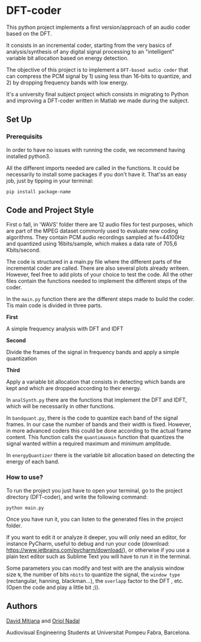 # DFT-coder
This python project implements a first version/approach of an audio coder based on the DFT. 

It consists in an incremental coder, starting from the very basics of analysis/synthesis of any digital signal processing to an "intelligent" variable bit allocation based on energy detection.

The objective of this project is to implement a `DFT-based audio coder` that can compress the PCM signal by 1) using less than 16-bits to quantize, and 2) by dropping frequency bands with low energy.

It's a university final subject project which consists in migrating to Python and improving a DFT-coder written in Matlab we made during the subject.

## Set Up
### Prerequisits
In order to have no issues with running the code, we recommend having installed python3.

All the different imports needed are called in the functions. It could be necessarily to install some packages if you don't have it. That'ss an easy job, just by tipping in your terminal: 
```
pip install package-name
```

## Code and Project Style
First o fall, in 'WAVS' folder there are 12 audio files for test purposes, which are part of the MPEG dataset commonly used to evaluate new coding algorithms. They contain PCM audio recordings sampled at fs=44100Hz and quantized using 16bits/sample, which makes a data rate of 705,6 Kbits/second. 

The code is structured in a main.py file where the different parts of the incremental coder are called. There are also several plots already writeen. However, feel free to add plots of your choice to test the code. All the other files contain the functions needed to implement the different steps of the coder. 

In the `main.py` function there are the different steps made to build the coder. Tis main code is divided in three parts.

**First** 

A simple frequency analysis with DFT and IDFT

**Second** 

Divide the frames of the signal in frequency bands and apply a simple quantization

**Third** 

Apply a variable bit allocation that consists in detecting which bands are kept and which are dropped according to their energy.

In `analSynth.py` there are the functions that implement the DFT and IDFT, which will be necessarily in other functions.

In `bandquant.py`, there is the code to quantize each band of the signal frames. In our case the number of bands and their width is fixed. However, in more advanced coders this could be done according to the actual frame content. This function calls the `quantimaxmin` function that quantizes the signal wanted within a required maximum and minimum amplitude. 

In `energyQuantizer` there is the variable bit allocation based on detecting the energy of each band.


### How to use?
To run the project you just have to open your terminal, go to the project directory (DFT-coder), and write the following command:
```
python main.py
```
Once you have run it, you can listen to the generated files in the project folder.

If you want to edit it or analyze it deeper, you will only need an editor, for instance PyCharm, useful to debug and run your code (download: https://www.jetbrains.com/pycharm/download/), or otherwise if you use a plain text editor such as Sublime Text you will have to run it in the terminal.

Some parameters you can modify and test with are the analysis window size `N`, the number of bits `nbits` to quantize the signal, the `window type` (rectangular, hanning, blackman...), the `overlapp` factor to the DFT , etc. (Open the code and play a little bit ;)).

## Authors
[David Mitjana](https://github.com/mitji) and [Oriol Nadal](https://github.com/oriolnadal)

Audiovisual Engineering Students at Universitat Pompeu Fabra, Barcelona.




